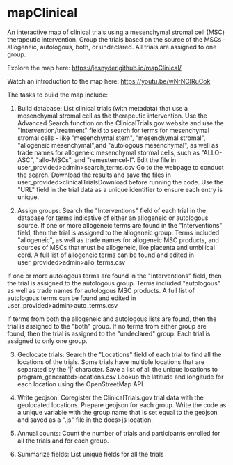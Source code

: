 # mapClinical
An interactive map of clinical trials using a mesenchymal stromal cell (MSC) therapeutic intervention. Group the trials based on the source of the MSCs - allogeneic, autologous, both, or undeclared. All trials are assigned to one group. 

Explore the map here:
https://jesnyder.github.io/mapClinical/

Watch an introduction to the map here:
https://youtu.be/wNrNCIRuCok

The tasks to build the map include:

1. Build database: List clinical trials (with metadata) that use a mesenchymal stromal cell as the therapeutic intervention. Use the Advanced Search function on the ClinicalTrials.gov website and use the "Intervention/treatment" field to search for terms for mesenchymal stromal cells - like "mesenchymal stem", "mesenchymal stromal", "allogeneic mesenchymal",and "autologous mesenchymal", as well as trade names for allogeneic mesenchymal stormal cells, such as  "ALLO-ASC", "allo-MSCs", and "remestemcel-l". Edit the file in user_provided>admin>search_terms.csv Go to the webpage to conduct the search. Download the results and save the files in user_provided>clinicalTrialsDownload before running the code. Use the "URL" field in the trial data as a unique identifier to ensure each entry is unique.

2. Assign groups: Search the "Interventions" field of each trial in the database for terms indicative of either an allogeneic or autologous source. If one or more allogeneic terms are found in the "Interventions" field, then the trial is assigned to the allogeneic group. Terms included "allogeneic", as well as trade names for allogeneic MSC products, and sources of MSCs that must be allogeneic, like placenta and umbilical cord. A full list of allogeneic terms can be found and edited in user_provided>admin>allo_terms.csv

If one or more autologous terms are found in the "Interventions" field, then the trial is assigned to the autologous group. Terms included "autologous" as well as trade names for autologous MSC products. A full list of autologous terms can be found and edited in user_provided>admin>auto_terms.csv

If terms from both the allogeneic and autologous lists are found, then the trial is assigned to the "both" group. If no terms from either group are found, then the trial is assigned to the "undeclared" group. Each trial is assigned to only one group.

3. Geolocate trials: Search the "Locations" field of each trial to find all the locations of the trials. Some trials have multiple locations that are separated by the '|' character. Save a list of all the unique locations to program_generated>locations.csv Lookup the latitude and longitude for each location using the OpenStreetMap API.

4. Write geojson: Coregister the ClinicalTrials.gov trial data with the geolocated locations. Prepare geojson for each group. Write the code as a unique variable with the group name that is set equal to the geojson and saved as a ".js" file in the docs>js location.   

4. Annual counts: Count the number of trials and participants enrolled for all the trials and for each group.

5. Summarize fields: List unique fields for all the trials
